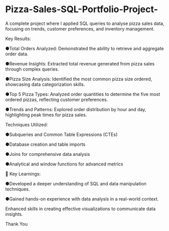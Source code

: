 # Pizza-Sales-SQL-Portfolio-Project-

A complete project where I applied SQL queries to analyse pizza sales data, focusing on trends, customer preferences, and inventory management.

Key Results:

●Total Orders Analyzed: Demonstrated the ability to retrieve and aggregate order data.

●Revenue Insights: Extracted total revenue generated from pizza sales through complex queries.

●Pizza Size Analysis: Identified the most common pizza size ordered, showcasing data categorization skills.

●Top 5 Pizza Types: Analyzed order quantities to determine the five most ordered pizzas, reflecting customer preferences.

●Trends and Patterns: Explored order distribution by hour and day, highlighting peak times for pizza sales.

Techniques Utilized:

●Subqueries and Common Table Expressions (CTEs)

●Database creation and table imports

●Joins for comprehensive data analysis

●Analytical and window functions for advanced metrics

🍕 Key Learnings:

●Developed a deeper understanding of SQL and data manipulation techniques.

●Gained hands-on experience with data analysis in a real-world context.

Enhanced skills in creating effective visualizations to communicate data insights.

Thank You
